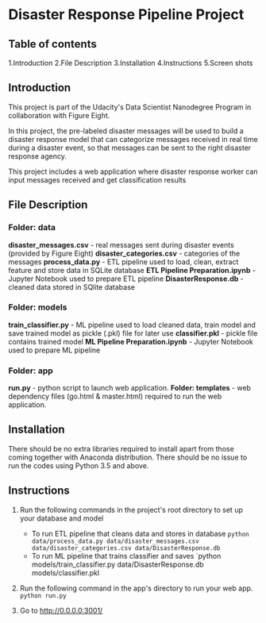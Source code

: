 # Disaster Response Pipeline Project

## Table of contents
1.Introduction
2.File Description
3.Installation
4.Instructions
5.Screen shots

## Introduction
This project is part of the Udacity's Data Scientist Nanodegree Program in collaboration with Figure Eight.

In this project, the pre-labeled disaster messages will be used to build a disaster response model that can categorize messages received in real time during a disaster event, so that messages can be sent to the right disaster response agency.

This project includes a web application where disaster response worker can input messages received and get classification results

## File Description

### Folder: data

**disaster_messages.csv** - real messages sent during disaster events (provided by Figure Eight)
**disaster_categories.csv** - categories of the messages
**process_data.py** - ETL pipeline used to load, clean, extract feature and store data in SQLite database
**ETL Pipeline Preparation.ipynb** - Jupyter Notebook used to prepare ETL pipeline
**DisasterResponse.db** - cleaned data stored in SQlite database

### Folder: models

**train_classifier.py** - ML pipeline used to load cleaned data, train model and save trained model as pickle (.pkl) file for later use
**classifier.pkl** - pickle file contains trained model
**ML Pipeline Preparation.ipynb** - Jupyter Notebook used to prepare ML pipeline

### Folder: app

**run.py** - python script to launch web application.
**Folder: templates** - web dependency files (go.html & master.html) required to run the web application.

## Installation

There should be no extra libraries required to install apart from those coming together with Anaconda distribution. There should be no issue to run the codes using Python 3.5 and above.

## Instructions

1. Run the following commands in the project's root directory to set up your database and model
   - To run ETL pipeline that cleans data and stores in database
        `python data/process_data.py data/disaster_messages.csv data/disaster_categories.csv data/DisasterResponse.db`
   - To run ML pipeline that trains classifier and saves
        `python models/train_classifier.py data/DisasterResponse.db models/classifier.pkl
2. Run the following command in the app's directory to run your web app.
    `python run.py`

3. Go to http://0.0.0.0:3001/  


